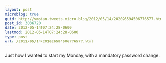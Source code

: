 ```yaml
---
layout: post
microblog: true
guid: http://vmstan-tweets.micro.blog/2012/05/14/202026594506776577.html
post_id: 3036720
date: 2012-05-14T07:24:28-0600
lastmod: 2012-05-14T07:24:28-0600
type: post
url: /2012/05/14/202026594506776577.html
---
```

Just how I wanted to start my Monday, with a mandatory password change.
